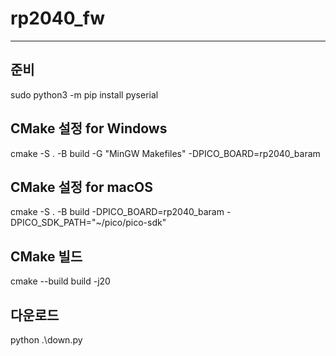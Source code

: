 # rp2040_fw
---
## 준비
sudo python3 -m pip install pyserial

## CMake 설정 for Windows 
cmake -S . -B build -G "MinGW Makefiles" -DPICO_BOARD=rp2040_baram

## CMake 설정 for macOS 
cmake -S . -B build -DPICO_BOARD=rp2040_baram -DPICO_SDK_PATH="~/pico/pico-sdk"

## CMake 빌드
cmake --build build -j20

## 다운로드
python .\down.py